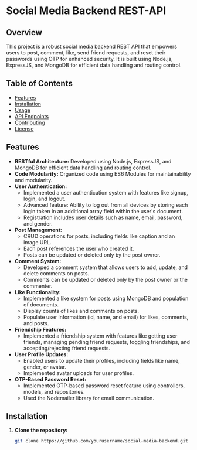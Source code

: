 # Social Media Backend REST-API

## Overview

This project is a robust social media backend REST API that empowers users to post, comment, like, send friend requests, and reset their passwords using OTP for enhanced security. It is built using Node.js, ExpressJS, and MongoDB for efficient data handling and routing control.

## Table of Contents

- [Features](#features)
- [Installation](#installation)
- [Usage](#usage)
- [API Endpoints](#api-endpoints)
- [Contributing](#contributing)
- [License](#license)

## Features

- **RESTful Architecture:** Developed using Node.js, ExpressJS, and MongoDB for efficient data handling and routing control.
- **Code Modularity:** Organized code using ES6 Modules for maintainability and modularity.
- **User Authentication:**
  - Implemented a user authentication system with features like signup, login, and logout.
  - Advanced feature: Ability to log out from all devices by storing each login token in an additional array field within the user's document.
  - Registration includes user details such as name, email, password, and gender.
- **Post Management:**
  - CRUD operations for posts, including fields like caption and an image URL.
  - Each post references the user who created it.
  - Posts can be updated or deleted only by the post owner.
- **Comment System:**
  - Developed a comment system that allows users to add, update, and delete comments on posts.
  - Comments can be updated or deleted only by the post owner or the commenter.
- **Like Functionality:**
  - Implemented a like system for posts using MongoDB and population of documents.
  - Display counts of likes and comments on posts.
  - Populate user information (id, name, and email) for likes, comments, and posts.
- **Friendship Features:**
  - Implemented a friendship system with features like getting user friends, managing pending friend requests, toggling friendships, and accepting/rejecting friend requests.
- **User Profile Updates:**
  - Enabled users to update their profiles, including fields like name, gender, or avatar.
  - Implemented avatar uploads for user profiles.
- **OTP-Based Password Reset:**
  - Implemented OTP-based password reset feature using controllers, models, and repositories.
  - Used the Nodemailer library for email communication.

## Installation

1. **Clone the repository:**

   ```bash
   git clone https://github.com/yourusername/social-media-backend.git
